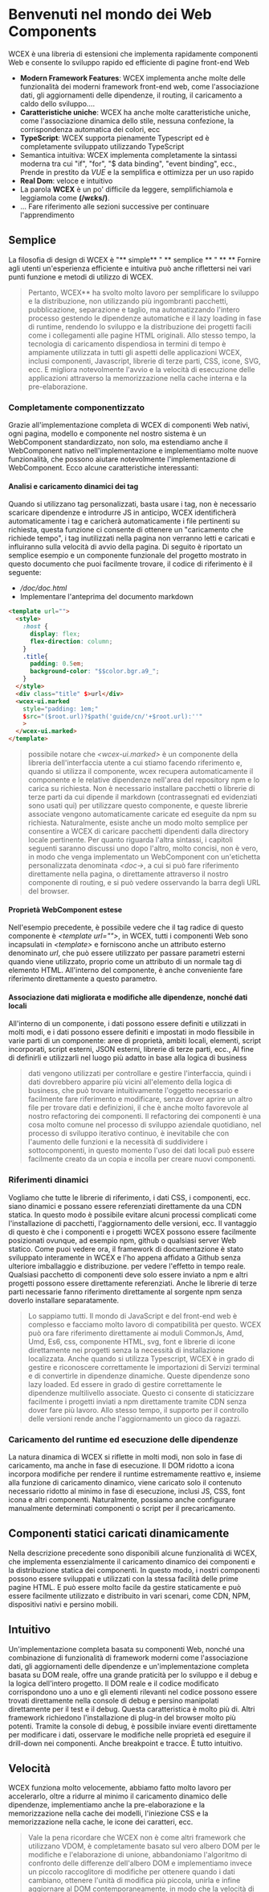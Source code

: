 <!--DESC: {"icon":"explore"} -->
<p align=center><svg width=8em src="/logo.svg" ></svg></p>


# Benvenuti nel mondo dei Web Components

WCEX è una libreria di estensioni che implementa rapidamente componenti Web e consente lo sviluppo rapido ed efficiente di pagine front-end Web

- **Modern Framework Features**: WCEX implementa anche molte delle funzionalità dei moderni framework front-end web, come l'associazione dati, gli aggiornamenti delle dipendenze, il routing, il caricamento a caldo dello sviluppo....
- **Caratteristiche uniche**: WCEX ha anche molte caratteristiche uniche, come l'associazione dinamica dello stile, nessuna confezione, la corrispondenza automatica dei colori, ecc
- **TypeScript**: WCEX supporta pienamente Typescript ed è completamente sviluppato utilizzando TypeScript
- Semantica intuitiva: WCEX implementa completamente la sintassi moderna tra cui "if", "for", "$ data binding", "event binding", ecc., Prende in prestito da *VUE* e la semplifica e ottimizza per un uso rapido
- **Real Dom**: veloce e intuitivo
- La parola **WCEX** è un po' difficile da leggere, semplifichiamola e leggiamola come **(/wɛks/)**.
- ... Fare riferimento alle sezioni successive per continuare l'apprendimento

## Semplice

La filosofia di design di WCEX è "** simple** " ** semplice ** " ** **
Fornire agli utenti un'esperienza efficiente e intuitiva può anche riflettersi nei vari punti funzione e metodi di utilizzo di WCEX.

> Pertanto, WCEX** ha svolto molto lavoro per semplificare lo sviluppo e la distribuzione, non utilizzando più ingombranti pacchetti, pubblicazione, separazione e taglio, ma automatizzando l'intero processo gestendo le dipendenze automatiche e il lazy loading in fase di runtime, rendendo lo sviluppo e la distribuzione dei progetti facili come i collegamenti alle pagine HTML originali. Allo stesso tempo, la tecnologia di caricamento dispendiosa in termini di tempo è ampiamente utilizzata in tutti gli aspetti delle applicazioni WCEX, inclusi componenti, Javascript, librerie di terze parti, CSS, icone, SVG, ecc. E migliora notevolmente l'avvio e la velocità di esecuzione delle applicazioni attraverso la memorizzazione nella cache interna e la pre-elaborazione.

### Completamente componentizzato

Grazie all'implementazione completa di WCEX di componenti Web nativi, ogni pagina, modello e componente nel nostro sistema è un WebComponent standardizzato, non solo, ma estendiamo anche il WebComponent nativo nell'implementazione e implementiamo molte nuove funzionalità, che possono aiutare notevolmente l'implementazione di WebComponent. Ecco alcune caratteristiche interessanti:

#### Analisi e caricamento dinamici dei tag

Quando si utilizzano tag personalizzati, basta usare i tag, non è necessario scaricare dipendenze e introdurre JS in anticipo, WCEX identificherà automaticamente i tag e caricherà automaticamente i file pertinenti su richiesta, questa funzione ci consente di ottenere un "caricamento che richiede tempo", i tag inutilizzati nella pagina non verranno letti e caricati e influiranno sulla velocità di avvio della pagina. Di seguito è riportato un semplice esempio e un componente funzionale del progetto mostrato in questo documento che puoi facilmente trovare, il codice di riferimento è il seguente:
- _/doc/doc.html_
- Implementare l'anteprima del documento markdown
```html
<template url="">
  <style>
    :host {
      display: flex;
      flex-direction: column;
    }
    .title{
      padding: 0.5em;
      background-color: "$$color.bgr.a9_";
    }
  </style>
  <div class="title" $>url</div>
  <wcex-ui.marked 
    style="padding: 1em;" 
    $src="($root.url)?$path('guide/cn/'+$root.url):''"
    >
  </wcex-ui.marked>
</template>
```

> possibile notare che _\<wcex-ui.marked\>_ è un componente della libreria dell'interfaccia utente a cui stiamo facendo riferimento e, quando si utilizza il componente, wcex recupera automaticamente il componente e le relative dipendenze nell'area del repository npm e lo carica su richiesta. Non è necessario installare pacchetti o librerie di terze parti da cui dipende il markdown (contrassegnati ed evidenziati sono usati qui) per utilizzare questo componente, e queste librerie associate vengono automaticamente caricate ed eseguite da npm su richiesta. Naturalmente, esiste anche un modo molto semplice per consentire a WCEX di caricare pacchetti dipendenti dalla directory locale pertinente. Per quanto riguarda l'altra sintassi, i capitoli seguenti saranno discussi uno dopo l'altro, molto concisi, non è vero, in modo che venga implementato un WebComponent con un'etichetta personalizzata denominata _\<doc-\>_, a cui si può fare riferimento direttamente nella pagina, o direttamente attraverso il nostro componente di routing, e si può vedere osservando la barra degli URL del browser.

#### Proprietà WebComponent estese
Nell'esempio precedente, è possibile vedere che il tag radice di questo componente è _\<template url=""\>_, in WCEX, tutti i componenti Web sono incapsulati in _\<template\>_ e forniscono anche un attributo esterno denominato _url_, che può essere utilizzato per passare parametri esterni quando viene utilizzato, proprio come un attributo di un normale tag di elemento HTML. All'interno del componente, è anche conveniente fare riferimento direttamente a questo parametro.


#### Associazione dati migliorata e modifiche alle dipendenze, nonché dati locali
All'interno di un componente, i dati possono essere definiti e utilizzati in molti modi, e i dati possono essere definiti e impostati in modo flessibile in varie parti di un componente: aree di proprietà, ambiti locali, elementi, script incorporati, script esterni, JSON esterni, librerie di terze parti, ecc., Al fine di definirli e utilizzarli nel luogo più adatto in base alla logica di business
> dati vengono utilizzati per controllare e gestire l'interfaccia, quindi i dati dovrebbero apparire più vicini all'elemento della logica di business, che può trovare intuitivamente l'oggetto necessario e facilmente fare riferimento e modificare, senza dover aprire un altro file per trovare dati e definizioni, il che è anche molto favorevole al nostro refactoring dei componenti. Il refactoring dei componenti è una cosa molto comune nel processo di sviluppo aziendale quotidiano, nel processo di sviluppo iterativo continuo, è inevitabile che con l'aumento delle funzioni e la necessità di suddividere i sottocomponenti, in questo momento l'uso dei dati locali può essere facilmente creato da un copia e incolla per creare nuovi componenti.

### Riferimenti dinamici
Vogliamo che tutte le librerie di riferimento, i dati CSS, i componenti, ecc. siano dinamici e possano essere referenziati direttamente da una CDN statica. In questo modo è possibile evitare alcuni processi complicati come l'installazione di pacchetti, l'aggiornamento delle versioni, ecc. Il vantaggio di questo è che i componenti e i progetti WCEX possono essere facilmente posizionati ovunque, ad esempio npm, github o qualsiasi server Web statico. Come puoi vedere ora, il framework di documentazione è stato sviluppato interamente in WCEX e l'ho appena affidato a Github senza ulteriore imballaggio e distribuzione. per vedere l'effetto in tempo reale. Qualsiasi pacchetto di componenti deve solo essere inviato a npm e altri progetti possono essere direttamente referenziati. Anche le librerie di terze parti necessarie fanno riferimento direttamente al sorgente npm senza doverlo installare separatamente.

> Lo sappiamo tutti. Il mondo di JavaScript e del front-end web è complesso e facciamo molto lavoro di compatibilità per questo. WCEX può ora fare riferimento direttamente ai moduli CommonJs, Amd, Umd, Es6, css, componente HTML, svg, font e librerie di icone direttamente nei progetti senza la necessità di installazione localizzata. Anche quando si utilizza Typescript, WCEX è in grado di gestire e riconoscere correttamente le importazioni di Servizi terminal e di convertirle in dipendenze dinamiche. Queste dipendenze sono lazy loaded. Ed essere in grado di gestire correttamente le dipendenze multilivello associate. Questo ci consente di staticizzare facilmente i progetti inviati a npm direttamente tramite CDN senza dover fare più lavoro. Allo stesso tempo, il supporto per il controllo delle versioni rende anche l'aggiornamento un gioco da ragazzi.

### Caricamento del runtime ed esecuzione delle dipendenze
La natura dinamica di WCEX si riflette in molti modi, non solo in fase di caricamento, ma anche in fase di esecuzione. Il DOM ridotto a icona incorpora modifiche per rendere il runtime estremamente reattivo e, insieme alla funzione di caricamento dinamico, viene caricato solo il contenuto necessario ridotto al minimo in fase di esecuzione, inclusi JS, CSS, font icona e altri componenti. Naturalmente, possiamo anche configurare manualmente determinati componenti o script per il precaricamento.

## Componenti statici caricati dinamicamente
Nella descrizione precedente sono disponibili alcune funzionalità di WCEX, che implementa essenzialmente il caricamento dinamico dei componenti e la distribuzione statica dei componenti. In questo modo, i nostri componenti possono essere sviluppati e utilizzati con la stessa facilità delle prime pagine HTML. E può essere molto facile da gestire staticamente e può essere facilmente utilizzato e distribuito in vari scenari, come CDN, NPM, dispositivi nativi e persino mobili.

## Intuitivo
Un'implementazione completa basata su componenti Web, nonché una combinazione di funzionalità di framework moderni come l'associazione dati, gli aggiornamenti delle dipendenze e un'implementazione completa basata su DOM reale, offre una grande praticità per lo sviluppo e il debug e la logica dell'intero progetto. Il DOM reale e il codice modificato corrispondono uno a uno e gli elementi rilevanti nel codice possono essere trovati direttamente nella console di debug e persino manipolati direttamente per il test e il debug. Questa caratteristica è molto più di. Altri framework richiedono l'installazione di plug-in del browser molto più potenti. Tramite la console di debug, è possibile inviare eventi direttamente per modificare i dati, osservare le modifiche nelle proprietà ed eseguire il drill-down nei componenti. Anche breakpoint e tracce. È tutto intuitivo.

## Velocità
WCEX funziona molto velocemente, abbiamo fatto molto lavoro per accelerarlo, oltre a ridurre al minimo il caricamento dinamico delle dipendenze, implementiamo anche la pre-elaborazione e la memorizzazione nella cache dei modelli, l'iniezione CSS e la memorizzazione nella cache, le icone dei caratteri, ecc.
> Vale la pena ricordare che WCEX non è come altri framework che utilizzano VDOM, è completamente basato sul vero albero DOM per le modifiche e l'elaborazione di unione, abbandoniamo l'algoritmo di confronto delle differenze dell'albero DOM e implementiamo invece un piccolo raccoglitore di modifiche per ottenere quando i dati cambiano, ottenere l'unità di modifica più piccola, unirla e infine aggiornare al DOM contemporaneamente, in modo che la velocità di risposta al sistema sia notevolmente migliorata.

## Sviluppo progressivo
A differenza di altri framework, WCEX non ha una forte preferenza di linguaggio, che si tratti di HTML, Javscript, Typescript, ecc., È una scelta di sviluppo che supportiamo e consigliamo, ma man mano che il progetto si evolve, è un processo di sviluppo graduale che va dal semplice al complesso e poi diviso e ricostruito. In questo processo, segui il concetto di **Good Cat**, implementazione rapida, logica semplificata e comodo aggiornamento iterativo.

> Di solito lo facciamo nei nostri progetti:
> - In primo luogo, pagine logicamente semplici, di solito in puro _HTML_, cercano di evitare l'uso di Javascript, perché questo porterà alla definizione di nomi di variabili e riferimenti separati, sembra stanco;
> - In secondo luogo, con l'aumentare della complessità del business, specialmente quando l'istruzione JS inline è lunga, migrare JS al _HTML tag_ di script inline e utilizzare la sintassi Javascript, in modo che ci possa essere un controllo della sintassi di base e una migliore formattazione;
> - In terzo luogo, man mano che l'attività aumenta ulteriormente e il numero di righe di codice aumenta, generalmente controlliamo _inlining JavaScript_ All'interno di 50 righe, Js viene suddiviso in file Typescript indipendenti e completa il tipo. Con il supporto di _WCEX_, questo lavoro sarebbe facile;
> - Infine, il componente è più grande, e questo è quando il componente viene diviso in modo indipendente



## Consegna a basso costo
Il ciclo di vita di un prodotto software è più complesso, WCEX considera come ottenere una semplificazione e un'ottimizzazione complessive nell'intero ciclo di vita del prodotto software, compresa la catena di sviluppo e debug. Testare le versioni di distribuzione e le modifiche successive. Iterazione della versione e molti altri collegamenti. Ottimizza e semplifica questi collegamenti. Può migliorare notevolmente l'efficienza del nostro sviluppo. Ciò riduce il costo dell'intero ciclo di sviluppo del software. Pertanto, molte delle funzionalità che progettiamo sono correlate a questi. Nei capitoli seguenti. Probabilmente vedrai alcune app interessanti in ogni passaggio.
> Ad esempio, in base alle caratteristiche delle dipendenze dinamiche e del caricamento, è possibile ottenere moduli multicomponente e aggiornamenti rapidi collaborativi di rete collaborativa multipersona nello sviluppo del team e questi aggiornamenti si basano su aggiornamenti locali. Le modifiche di tutti si riflettono nella tua anteprima live in tempo reale

> Attraverso la funzionalità dei componenti statici WCEX, puoi persino utilizzare direttamente npm e GitHub come blog personale, in modo che non ci sia bisogno di server e nessun costo di traffico, quanto buono.

> Questo documento fa proprio questo, con framework e componenti scritti in WCEX, fa riferimento ad alcuni pacchetti di terze parti già pronti su NPM e parte del contenuto è scritto in markdown. Alla fine è stato rilasciato direttamente su NPM, attraverso un CDN pubblico gratuito, che è ciò che può essere visto ora.

## Altro
C'è un piccolo pulsante nell'angolo in alto a destra, puoi sperimentare le caratteristiche di WCEX _Semantic Real-time Color Matching_, scegli il tuo colore preferito.

Inoltre, è possibile vedere che questo documento utilizza caratteri cinesi speciali e WCEX implementa anche il caricamento dispendioso in termini di tempo dei caratteri cinesi di grandi dimensioni. L'usabilità di utilizzare una varietà di caratteri cinesi nel browser è notevolmente migliorata e i dettagli del caricamento dei caratteri possono essere visualizzati nella console di debug e l'uso di questo carattere cinese non dipende da altri servizi API di terze parti sono anche completamente statici e supportano offline, e ci sarà un capitolo dedicato al supporto e all'ottimizzazione del caricamento dei caratteri cinesi Progetto di riferimento: [https://github.com/wc-ex/cn-fontsource]( https://github.com/wc-ex/cn-fontsource)
